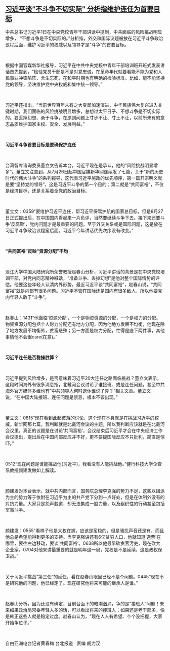 <!--1630574100000-->
[习近平谈“不斗争不切实际” 分析指维护连任为首要目标](https://www.rfa.org/mandarin/yataibaodao/zhengzhi/hcm-09022021051514.html)
------

<p>中共总书记习近平1日在中央党校青年干部讲话中提到，中共面临的风险挑战明显增多， “不想斗争是不切实际的。”分析指，外交和国际议题被放在习近平斗争政治议程后面，维护习近平的权威以及领导才是“斗争”的首要目标。</p><p> </p><p>根据中国官媒新华社报导，习近平在中共中央党校中青年干部培训班开班式发表讲话首先提到，“检验党员干部是不是对党忠诚，在革命年代就要看能不能为党和人民事业冲锋陷阵、舍生忘死，在和平时期也有明确的检验标准。比如，能不能坚持党的领导，坚决维护党中央权威和集中统一领导。”</p><p> </p><p>习近平还指出，“当前世界百年未有之大变局加速演进，中华民族伟大复兴进入关键时期，我们面临的风险挑战明显增多，总想过太平日子、不想斗争是不切实际的。要丢掉幻想、勇于斗争，在原则问题上寸步不让、寸土不让，以前所未有的意志品质维护国家主权、安全、发展利益。”</p><p> </p><p><strong>习近平斗争首要目标是要确保护连任</strong></p><p> </p><p>台湾智库谘询委员董立文告诉本台，习近平现在是承认，他的“风险挑战明显增多”。董立文注意到，从7月26日起中国官媒新华网连续发了七篇，关于“新的历史时代的伟大斗争”的系列报导，这代表习近平施政的优先顺序，第一篇开宗明义就是要“坚持党的领导”，这是习近平斗争的第一个目的；第二就是“共同富裕”，不仅是经济目标，还是关系着全党的政治目标。</p><p> </p><p>董立文：0359“要维护习近平连任，帮习近平保驾护航的国家总目标，但是8月27日正式提出后，在中国国内看起来一片负评，当然要继续斗争下去。接下来还要斗争’反腐败’，党内问题才是最重要的问题，至于外交关系或是国际问题，这是放在习近平斗争政治议程蛮后面。习近平今年讲话优先次序没有改变。”</p><p> </p><p><strong>“共同富裕”反映“资源分配”不均</strong></p><p> </p><p>淡江大学中国大陆研究所荣誉教授赵春山分析，习近平讲话的背景是在中央党校培训干部，对党内同志精神喊话，“准备斗争、丢掉幻想”是他对整个国际情势的评估。他要这些年轻人认清内外形势，最近习近平谈“共同富裕”，赵春山说，“共同富裕”就是内部有很多问题。习近平不管在国际还是国内有很多敌人，所以他要党内年轻人敢于“斗争”。</p><p> </p><p>赵春山：1431“他面临’资源分配’，一个是物资资源的分配，一个是权力的分配。物资资源分配包括个人财力分配还有地方分配，因为他地方发展不均衡，他现在除了地方发展不均衡外，贫富悬殊；另一方面是权力分配，忙得是底下两件事，其他事情他不会很care(在意)。”</p><p> </p><p><strong>习近平连任是否稳操胜算？</strong></p><p> </p><p>习近平提到风险增多，是否意味着习近平20大连任之路面临挑战？董立文表示，这段时间海外有很多消息指，北戴河会议讨论了谁接班、或是连任问题，甚至中共海外官方媒体多维也有“中共领导人何时退休谁说了算？”相关文章。董立文说，“在中国大陆接班、连任问题是禁忌，根本不该出现。”</p><p> </p><p>董立文：0815“现在看到此起彼落的讨论，这个现在本身就是在挑战习近平的权威。新华网那七篇，我判断就是北戴河会议的主题，所以我判断应该就是在北戴河会议里，真正的议题是在讨论’共同富裕’，会议结束后习近平才会在中央经济工作会议提出，提出后在中国内部反应并不好，更不要提国际反应不只批判，简直是惊吓。”</p><p> </p><p>0512“现在问题是谁能挑战他(习近平)，我看没有人能挑战他。”健行科技大学企管系教授颜建发做如上解读。</p><p> </p><p>颜建发对本台表示，就中共内部而言，国务院总理李克强的势力不足，这些以团派为主的势力等于依附在习近平为主的共产党下分到一点好处，但是在体制外没有的对抗力量。大家只是怨声载道，却无法集成一股力量，以及组织性的行动甚至包括军事斗争。</p><p> </p><p>颜建发：0555“看样子他是大权在握，应该是蛮稳的，但是骚扰声音还是有，而且他总是希望能得到更多的支持。当李克强讲还有6亿贫穷人口，他就知道’选票’在哪里，要往左边移动，要谈’共同富裕’。0638所以他最早砍贪官污吏，现在砍大企业家。0704对他来讲最重要的就是明年这一局，党权是不是延续，这是政权保卫战。”</p><p> </p><p>关于习近平挑战“第三任”的延任，看在赵春山眼里已经不是个问题。0445“现在不是研究他的问题，他已经定了。现在研究他将来可能的继承人是谁。”</p><p> </p><p>赵春山分析，因为还没有确定，目前台面下的暗潮汹涌，争的是“接班人”问题！未来如果政治局常委年轻人多的话，可以看出将来的接班人；如果还是老干部多，像是韩正这些人就是稳定过度。赵春山认为，“现在人人有希望、个个没把握，大家开始争位子。”</p><p> </p><p>自由亚洲电台记者黄春梅 台北报道   责编 胡力汉</p><p> </p>
